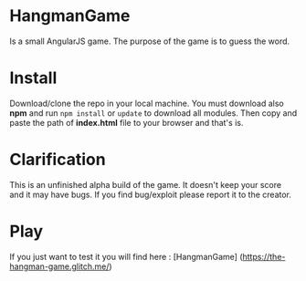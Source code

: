 # HangmanGame
Is a small AngularJS game. The purpose of the game is to guess the word.

# Install
Download/clone the repo in your local machine. You must download also **npm** and run ```npm install``` or ```update``` to download all modules.
Then copy and paste the path of **index.html** file to your browser and that's is.

# Clarification
This is an unfinished alpha build of the game. It doesn't keep your score and it may have bugs. If you find bug/exploit please report it to the creator.

# Play
If you just want to test it you will find here : [HangmanGame] (https://the-hangman-game.glitch.me/)